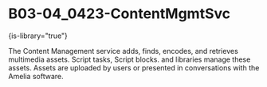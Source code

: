 # B03-04_0423-ContentMgmtSvc

{is-library="true"}

<snippet id="B03-04_0423-ContentMgmtSvc_snippet">



The Content Management service adds, finds, encodes, and retrieves multimedia assets. Script tasks, Script blocks. and libraries manage these assets. Assets are uploaded by users or presented in conversations with the Amelia software.


</snippet>